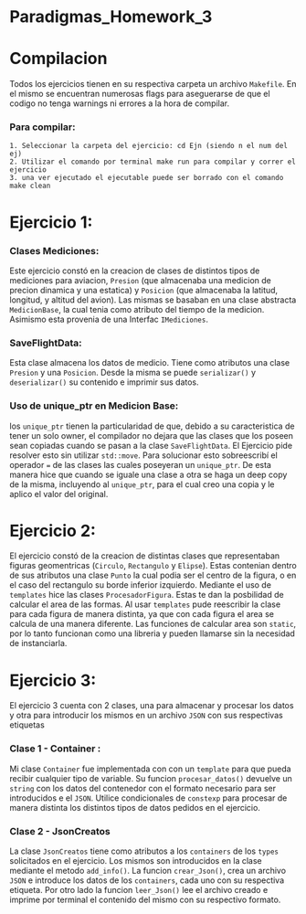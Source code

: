 # Paradigmas_Homework_3

# Compilacion
Todos los ejercicios tienen en su respectiva carpeta un archivo `Makefile`. En el mismo se encuentran numerosas flags para aseguerarse
de que el codigo no tenga warnings ni errores a la hora de compilar. 
### Para compilar:
    1. Seleccionar la carpeta del ejercicio: cd Ejn (siendo n el num del ej)
    2. Utilizar el comando por terminal make run para compilar y correr el ejercicio 
    3. una ver ejecutado el ejecutable puede ser borrado con el comando make clean 


# Ejercicio 1:

### Clases Mediciones:
Este ejercicio constó en la creacion de clases de distintos tipos de mediciones para aviacion, `Presion` (que almacenaba una medicion de precion dinamica y una estatica) y `Posicion` (que almacenaba la latitud, longitud, y altitud del avion). 
Las mismas se basaban en una clase abstracta `MedicionBase`, la cual tenia como atributo del tiempo de la medicion. 
Asimismo esta provenia de una Interfac `IMediciones`.

### SaveFlightData:
Esta clase almacena los datos de medicio. Tiene como atributos una clase `Presion` y una `Posicion`. Desde la misma se puede `serializar()` y `deserializar()` su contenido e imprimir sus datos.

### Uso de unique_ptr en Medicion Base:
los `unique_ptr` tienen la particularidad de que, debido a su caracteristica de tener un solo owner, el compilador no dejara que las clases que los poseen
sean copiadas cuando se pasan a la clase `SaveFlightData`. El Ejercicio pide resolver esto sin utilizar `std::move`. 
Para solucionar esto sobreescribí el operador `=` de las clases las cuales poseyeran un `unique_ptr`.  De esta manera hice que cuando se iguale una clase a otra se haga un deep copy de la misma, incluyendo al `unique_ptr`, para el cual creo una copia y le aplico el valor del original.

# Ejercicio 2:

El ejercicio constó de la creacion de distintas clases que representaban figuras geomentricas (`Circulo`, `Rectangulo` y `Elipse`).
Estas contenian dentro de sus atributos una clase `Punto` la cual podia ser el centro de la figura, o en el caso del rectangulo su borde inferior izquierdo.
Mediante el uso de `templates` hice las clases `ProcesadorFigura`. Estas te dan la posbilidad de calcular el area de las formas. Al usar `templates` pude reescribir la clase
para cada figura de manera distinta, ya que con cada figura el area se calcula de una manera diferente. Las funciones de calcular area son `static`, por lo tanto funcionan como una libreria y pueden llamarse sin la necesidad de instanciarla.

# Ejercicio 3:
El ejercicio 3 cuenta con 2 clases, una para almacenar y procesar los datos y otra para introducir los mismos en un archivo `JSON` con sus respectivas etiquetas

### Clase 1 - Container : 
Mi clase `Container` fue implementada con con un `template` para que pueda recibir cualquier tipo de variable. Su funcion `procesar_datos()`
devuelve un `string` con los datos del contenedor con el formato necesario para ser introducidos e el `JSON`. Utilice condicionales
de `constexp` para procesar de manera distinta los distintos tipos de datos pedidos en el ejercicio.

### Clase 2 - JsonCreatos
La clase `JsonCreatos` tiene como atributos a los `containers` de los `types` solicitados en el ejercicio. Los mismos son introducidos en la clase mediante el metodo `add_info()`.
La funcion `crear_Json()`, crea un archivo `JSON` e introduce los datos de los `containers`, cada uno con su respectiva etiqueta.
Por otro lado la funcion `leer_Json()` lee el archivo creado e imprime por terminal el contenido del mismo con su respectivo formato.    
